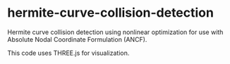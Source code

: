 hermite-curve-collision-detection
=================================

Hermite curve collision detection using nonlinear optimization for use with Absolute Nodal Coordinate Formulation (ANCF).

This code uses THREE.js for visualization.
